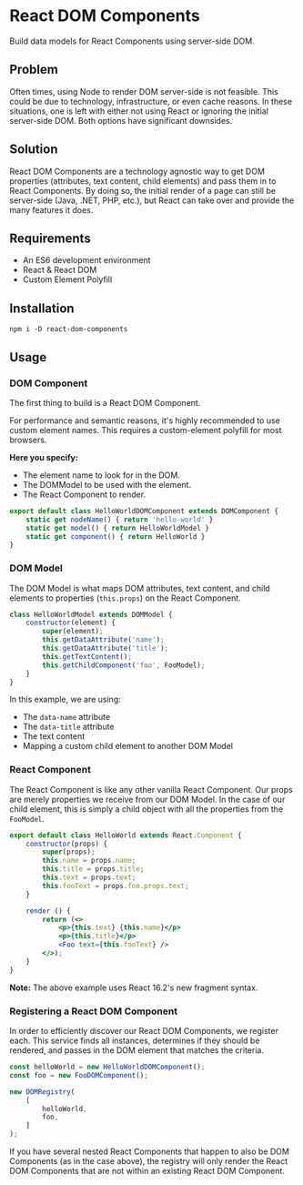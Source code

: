 # React DOM Components
Build data models for React Components using server-side DOM.

## Problem
Often times, using Node to render DOM server-side is not feasible. This could be due to technology, infrastructure, or even cache reasons. In these situations, one is left with either not using React or ignoring the initial server-side DOM. Both options have significant downsides.

## Solution
React DOM Components are a technology agnostic way to get DOM properties (attributes, text content, child elements) and pass them in to React Components. By doing so, the initial render of a page can still be server-side (Java, .NET, PHP, etc.), but React can take over and provide the many features it does.

## Requirements
* An ES6 development environment
* React & React DOM
* Custom Element Polyfill

## Installation
    npm i -D react-dom-components

## Usage
### DOM Component
The first thing to build is a React DOM Component. 

For performance and semantic reasons, it's highly recommended to use custom element names. This requires a custom-element polyfill for most browsers.

**Here you specify:**
* The element name to look for in the DOM.
* The DOMModel to be used with the element.
* The React Component to render.

```js
export default class HelloWorldDOMComponent extends DOMComponent {
    static get nodeName() { return 'hello-world' }
    static get model() { return HelloWorldModel }
    static get component() { return HelloWorld }
}
```

### DOM Model
The DOM Model is what maps DOM attributes, text content, and child elements to properties (`this.props`) on the React Component.

```js
class HelloWorldModel extends DOMModel {
    constructor(element) {
        super(element);
        this.getDataAttribute('name');
        this.getDataAttribute('title');
        this.getTextContent();
        this.getChildComponent('foo', FooModel);
    }
}
```

In this example, we are using:
* The `data-name` attribute
* The `data-title` attribute
* The text content
* Mapping a custom child element to another DOM Model

### React Component
The React Component is like any other vanilla React Component. Our props are merely properties we receive from our DOM Model. In the case of our child element, this is simply a child object with all the properties from the `FooModel`.

```jsx
export default class HelloWorld extends React.Component {
    constructor(props) {
        super(props);
        this.name = props.name;
        this.title = props.title;
        this.text = props.text;
        this.fooText = props.foo.props.text;
    }

    render () {
        return (<>
            <p>{this.text} {this.name}</p>
            <p>{this.title}</p>
            <Foo text={this.fooText} />
        </>);
    }
}
```
**Note:** The above example uses React 16.2's new fragment syntax.

### Registering a React DOM Component
In order to efficiently discover our React DOM Components, we register each. This service finds all instances, determines if they should be rendered, and passes in the DOM
element that matches the criteria.

```js
const helloWorld = new HelloWorldDOMComponent();
const foo = new FooDOMComponent();

new DOMRegistry(
    [
        helloWorld,
        foo,
    ]
);
```

If you have several nested React Components that happen to also be DOM Components (as in the case above), the registry will only render the React DOM Components that are not within an existing React DOM Component.
